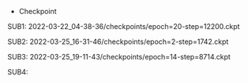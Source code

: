 + Checkpoint

SUB1: 2022-03-22_04-38-36/checkpoints/epoch=20-step=12200.ckpt

SUB2: 2022-03-25_16-31-46/checkpoints/epoch=2-step=1742.ckpt

SUB3: 2022-03-25_19-11-43/checkpoints/epoch=14-step=8714.ckpt

SUB4: 
